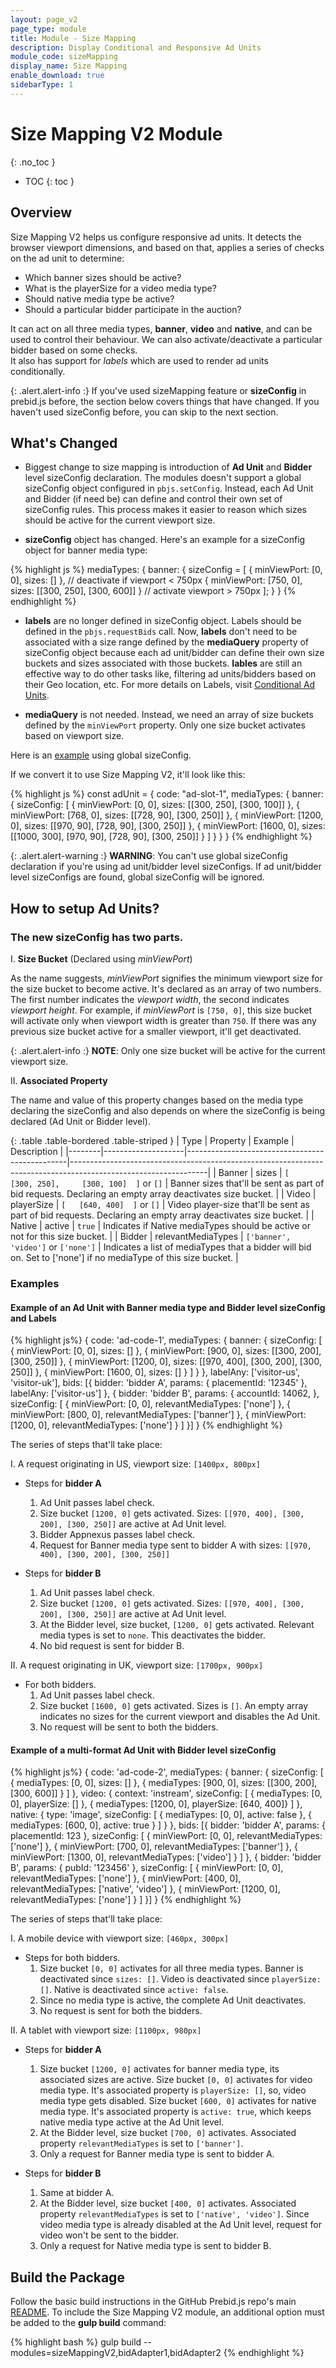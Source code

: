 ```yaml
---
layout: page_v2
page_type: module
title: Module - Size Mapping
description: Display Conditional and Responsive Ad Units
module_code: sizeMapping
display_name: Size Mapping
enable_download: true
sidebarType: 1
---
```


# Size Mapping V2 Module
{: .no_toc }

* TOC
{: toc }

## Overview

Size Mapping V2 helps us configure responsive ad units. It detects the browser viewport dimensions, and based on that, applies a series of checks on the ad unit to determine:

 - Which banner sizes should be active?
 - What is the playerSize for a video media type?
 - Should native media type be active?
 - Should a particular bidder participate in the auction?

It can act on all three media types, **banner**, **video** and **native**, and can be used to control their behaviour. We can also activate/deactivate a particular bidder based on some checks.
<br />
It also has support for *labels* which are used to render ad units conditionally. 

{: .alert.alert-info :}
If you've used sizeMapping feature or **sizeConfig** in prebid.js before, the section below covers things that have changed. If you haven't used sizeConfig before, you can skip to the next section.

## What's Changed

- Biggest change to size mapping is introduction of **Ad Unit** and **Bidder** level sizeConfig declaration. The modules doesn't support a global sizeConfig object configured in `pbjs.setConfig`. Instead, each Ad Unit and Bidder (if need be) can define and control their own set of sizeConfig rules. This process makes it easier to reason which sizes should be active for the current viewport size.

- **sizeConfig** object has changed. Here's an example for a sizeConfig object for banner media type:

{% highlight js %}
  mediaTypes: {
    banner: {
      sizeConfig = [
        { minViewPort: [0, 0], sizes: [] }, // deactivate if viewport < 750px
        { minViewPort: [750, 0], sizes: [[300, 250], [300, 600]] } // activate viewport > 750px
      ];
    }
  }
{% endhighlight %}

- **labels** are no longer defined in sizeConfig object. Labels should be defined in the `pbjs.requestBids` call. Now, **labels** don't need to be associated with a size range defined by the **mediaQuery** property of sizeConfig object because each ad unit/bidder can define their own size buckets and sizes associated with those buckets. **lables** are still an effective way to do other tasks like, filtering ad units/bidders based on their Geo location, etc. For more details on Labels, visit [Conditional Ad Units](http://prebid.org/dev-docs/conditional-ad-units.html).

- **mediaQuery** is not needed. Instead, we need an array of size buckets defined by the `minViewPort` property. Only one size bucket activates based on viewport size.

Here is an [example](http://prebid.org/dev-docs/publisher-api-reference.html#sizeConfig-Example) using global sizeConfig.

If we convert it to use Size Mapping V2, it'll look like this:

{% highlight js %}
  const adUnit = {
    code: "ad-slot-1",
    mediaTypes: {
      banner: {
        sizeConfig: [
          { minViewPort: [0, 0], sizes: [[300, 250], [300, 100]] },
          { minViewPort: [768, 0], sizes: [[728, 90], [300, 250]] },
          { minViewPort: [1200, 0], sizes: [[970, 90], [728, 90], [300, 250]] },
          { minViewPort: [1600, 0], sizes: [[1000, 300], [970, 90], [728, 90], [300, 250]] }
        ]
      }
    }
  }
{% endhighlight %}

{: .alert.alert-warning :}
**WARNING**: You can't use global sizeConfig declaration if you're using ad unit/bidder level sizeConfigs. If ad unit/bidder level sizeConfigs are found, global sizeConfig will be ignored.

## How to setup Ad Units?

### The new sizeConfig has two parts.

I. **Size Bucket** (Declared using *minViewPort*)

As the name suggests, *minViewPort* signifies the minimum viewport size for the size bucket to become active. It's declared as an array of two numbers. The first number indicates the *viewport width*, the second indicates *viewport height*. For example, if *minViewPort* is `[750, 0]`, this size bucket will activate only when viewport width is greater than `750`. If there was any previous size bucket active for a smaller viewport, it'll get deactivated.

{: .alert.alert-info :}
**NOTE**:  Only one size bucket will be active for the current viewport size.

II. **Associated Property**

The name and value of this property changes based on the media type declaring the sizeConfig and also depends on where the sizeConfig is being declared (Ad Unit or Bidder level).

{: .table .table-bordered .table-striped }
| Type   | Property           | Example                                        | Description                                                                                                    |
|--------|--------------------|------------------------------------------------|----------------------------------------------------------------------------------------------------------------|
| Banner | sizes              | `[    [300, 250],     [300, 100]  ]`  or  `[]` | Banner sizes that'll be sent as part of bid requests. Declaring an empty array deactivates size bucket.        |
| Video  | playerSize         | `[   [640, 400]  ]` or `[]`                    | Video player-size that'll be sent as part of bid requests. Declaring an empty array deactivates size bucket.   |
| Native | active             | `true`                                         | Indicates if Native mediaTypes should be active or not for this size bucket.                                   |
| Bidder | relevantMediaTypes | `['banner', 'video']` or `['none']`            | Indicates a list of mediaTypes that a bidder will bid on. Set to ['none'] if no mediaType of this size bucket. |


### Examples

#### Example of an Ad Unit with Banner media type and Bidder level sizeConfig and Labels
{% highlight js%}
{
  code: 'ad-code-1',
  mediaTypes: {
    banner: {
      sizeConfig: [
        { minViewPort: [0, 0], sizes: [] },
        { minViewPort: [900, 0], sizes: [[300, 200], [300, 250]] },
        { minViewPort: [1200, 0], sizes: [[970, 400], [300, 200], [300, 250]] },
        { minViewPort: [1600, 0], sizes: [] }
      ]
    }
  },
  labelAny: ['visitor-us', 'visitor-uk'],
  bids: [{
      bidder: 'bidder A',
      params: {
          placementId: '12345'
      },
      labelAny: ['visitor-us']
  }, {
      bidder: 'bidder B',
      params: {
        accountId: 14062,
      },
      sizeConfig: [
        { minViewPort: [0, 0], relevantMediaTypes: ['none'] },
        { minViewPort: [800, 0], relevantMediaTypes: ['banner'] },
        { minViewPort: [1200, 0], relevantMediaTypes: ['none'] }
      ]
  }]
}
{% endhighlight %}

The series of steps that'll take place:

I. A request originating in US, viewport size: `[1400px, 800px]`
- Steps for **bidder A**
  1. Ad Unit passes label check.
  2. Size bucket `[1200, 0]` gets activated. Sizes: `[[970, 400], [300, 200], [300, 250]]` are active at Ad Unit level.
  3. Bidder Appnexus passes label check.
  4. Request for Banner media type sent to bidder A with sizes: `[[970, 400], [300, 200], [300, 250]]`

- Steps for **bidder B**
  1. Ad Unit passes label check.
  2. Size bucket `[1200, 0]` gets activated. Sizes: `[[970, 400], [300, 200], [300, 250]]` are active at Ad Unit level.
  3. At the Bidder level, size bucket, `[1200, 0]` gets activated. Relevant media types is set to `none`. This deactivates the bidder.
  4. No bid request is sent for bidder B.

II. A request originating in UK, viewport size: `[1700px, 900px]`
- For both bidders.
  1. Ad Unit passes label check.
  2. Size bucket `[1600, 0]` gets activated. Sizes is `[]`. An empty array indicates no sizes for the current viewport and disables the Ad Unit.
  3. No request will be sent to both the bidders.

#### Example of a multi-format Ad Unit with Bidder level sizeConfig
{% highlight js%}
{
    code: 'ad-code-2',
    mediaTypes: {
        banner: {
            sizeConfig: [
                { mediaTypes: [0, 0], sizes: [] },
                { mediaTypes: [900, 0], sizes: [[300, 200], [300, 600]] }
            ]
        },
        video: {
            context: 'instream',
            sizeConfig: [
                { mediaTypes: [0, 0], playerSize: [] },
                { mediaTypes: [1200, 0], playerSize: [640, 400]}
            ]
        },
        native: {
            type: 'image',
            sizeConfig: [
                { mediaTypes: [0, 0], active: false },
                { mediaTypes: [600, 0], active: true }
            ]
        }
    },
    bids: [{
        bidder: 'bidder A',
        params: {
            placementId: 123
        },
        sizeConfig: [
            { minViewPort: [0, 0], relevantMediaTypes: ['none'] },
            { minViewPort: [700, 0], relevantMediaTypes: ['banner'] },
            { minViewPort: [1300, 0], relevantMediaTypes: ['video'] }
        ]
    }, {
        bidder: 'bidder B',
        params: {
            pubId: '123456'
        },
        sizeConfig: [
            { minViewPort: [0, 0], relevantMediaTypes: ['none'] },
            { minViewPort: [400, 0], relevantMediaTypes: ['native', 'video'] },
            { minViewPort: [1200, 0], relevantMediaTypes: ['none'] }
        ]
    }]
}
{% endhighlight %}

The series of steps that'll take place:

I. A mobile device with viewport size: `[460px, 300px]`
- Steps for both bidders.
    1. Size bucket `[0, 0]` activates for all three media types. Banner is deactivated since `sizes: []`. Video is deactivated since `playerSize: []`. Native is deactivated since `active: false`.
    2. Since no media type is active, the complete Ad Unit deactivates.
    3. No request is sent for both the bidders.

II. A tablet with viewport size: `[1100px, 980px]`
- Steps for **bidder A**
  1. Size bucket `[1200, 0]` activates for banner media type, its associated sizes are active. Size bucket `[0, 0]` activates for video media type. It's associated property is `playerSize: []`, so, video media type gets disabled. Size bucket `[600, 0]` activates for native media type. It's associated property is `active: true`, which keeps native media type active at the Ad Unit level.
  2. At the Bidder level, size bucket `[700, 0]` activates. Associated property `relevantMediaTypes` is set to `['banner']`.
  3. Only a request for Banner media type is sent to bidder A.

- Steps for **bidder B**
  1. Same at bidder A.
  2. At the Bidder level, size bucket `[400, 0]` activates. Associated property `relevantMediaTypes` is set to `['native', 'video']`. Since video media type is already disabled at the Ad Unit level, request for video won't be sent to the bidder.
  3. Only a request for Native media type is sent to bidder B.

## Build the Package

Follow the basic build instructions in the GitHub Prebid.js repo's main [README](https://github.com/prebid/Prebid.js/blob/master/README.md). To include the Size Mapping V2 module, an additional option must be added to the **gulp build** command:

{% highlight bash %}
gulp build --modules=sizeMappingV2,bidAdapter1,bidAdapter2
{% endhighlight %}


